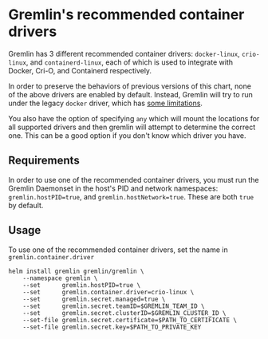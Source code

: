 # Gremlin's recommended container drivers

Gremlin has 3 different recommended container drivers: `docker-linux`, `crio-linux`, and `containerd-linux`, each of which
is used to integrate with Docker, Cri-O, and Containerd respectively.

In order to preserve the behaviors of previous versions of this chart, none of the above drivers are enabled by
default. Instead, Gremlin will try to run under the legacy `docker` driver, which has [some limitations][cgroup-driver].

You also have the option of specifying `any` which will mount the locations for all supported drivers and then gremlin
will attempt to determine the correct one.  This can be a good option if you don't know which driver you have. 

## Requirements

In order to use one of the recommended container drivers, you must run the Gremlin Daemonset in the host's PID and network namespaces: `gremlin.hostPID=true`, and `gremlin.hostNetwork=true`. These are both `true` by default.

## Usage

To use one of the recommended container drivers, set the name in `gremlin.container.driver`

```shell
helm install gremlin gremlin/gremlin \
    --namespace gremlin \
    --set      gremlin.hostPID=true \
    --set      gremlin.container.driver=crio-linux \
    --set      gremlin.secret.managed=true \
    --set      gremlin.secret.teamID=$GREMLIN_TEAM_ID \
    --set      gremlin.secret.clusterID=$GREMLIN_CLUSTER_ID \
    --set-file gremlin.secret.certificate=$PATH_TO_CERTIFICATE \
    --set-file gremlin.secret.key=$PATH_TO_PRIVATE_KEY
```

[cgroup-driver]: https://www.gremlin.com/docs/infrastructure-layer/targets/#supported-cgroup-drivers
